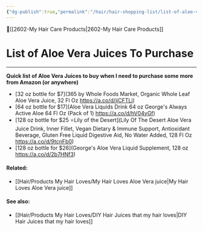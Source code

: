 ```yaml
---
{"dg-publish":true,"permalink":"/hair/hair-shopping-list/list-of-aloe-vera-juices-to-purchase/","dgPassFrontmatter":true,"created":"2023-06-24T22:26:20.558-07:00","updated":"2023-09-05T23:33:06.619-07:00"}
---
```


🔺[[2602-My Hair Care Products\|2602-My Hair Care Products]]

# List of Aloe Vera Juices To Purchase
***

**Quick list of Aloe Vera Juices to buy when I need to purchase some more from Amazon (or anywhere)**

- [32 oz bottle for $7](365 by Whole Foods Market, Organic Whole Leaf Aloe Vera Juice, 32 Fl Oz https://a.co/d/jiCFTLi)
- [64 oz bottle for $17](Aloe Vera Liquids Drink 64 oz George's Always Active Aloe 64 Fl Oz (Pack of 1) https://a.co/d/hV04yGf)
- [128 oz bottle for $25 ⭐️Lily of the Desert](Lily Of The Desert Aloe Vera Juice Drink, Inner Fillet, Vegan Dietary & Immune Support, Antioxidant Beverage, Gluten Free Liquid Digestive Aid, No Water Added, 128 Fl Oz https://a.co/d/9tcnFb0)
- [128 oz bottle for $26](George's Aloe Vera Liquid Supplement, 128 oz https://a.co/d/2b7HNf3)


#### Related: 
- [[Hair/Products My Hair Loves/My Hair Loves Aloe Vera juice\|My Hair Loves Aloe Vera juice]]

#### See also: 
- [[Hair/Products My Hair Loves/DIY Hair Juices that my hair loves\|DIY Hair Juices that my hair loves]]